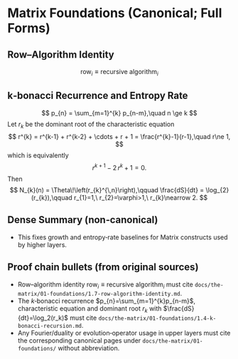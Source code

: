 # Matrix Foundations (Canonical; Full Forms)

## Row–Algorithm Identity
$$
\text{row}_{i} \equiv \text{recursive algorithm}_{i}
$$

## k‑bonacci Recurrence and Entropy Rate
$$
 p_{n} = \sum_{m=1}^{k} p_{n-m},\quad n \ge k
$$
Let $r_{k}$ be the dominant root of the characteristic equation
$$
 r^{k} = r^{k-1} + r^{k-2} + \cdots + r + 1 = \frac{r^{k}-1}{r-1},\quad r\ne 1,
$$
which is equivalently 
$$
 r^{k+1} - 2\,r^{k} + 1 = 0.
$$
Then
$$
 N_{k}(n) = \Theta\!\left(r_{k}^{\,n}\right),\qquad \frac{dS}{dt} = \log_{2}(r_{k}),\qquad r_{1}=1,\ r_{2}=\varphi>1,\ r_{k}\nearrow 2.
$$

## Dense Summary (non‑canonical)
- This fixes growth and entropy‑rate baselines for Matrix constructs used by higher layers.

## Proof chain bullets (from original sources)
- Row–algorithm identity $\text{row}_{i} \equiv \text{recursive algorithm}_{i}$ must cite `docs/the-matrix/01-foundations/1.7-row-algorithm-identity.md`.
- The $k$‑bonacci recurrence $p_{n}=\sum_{m=1}^{k}p_{n-m}$, characteristic equation and dominant root $r_k$ with $\frac{dS}{dt}=\log_2(r_k)$ must cite `docs/the-matrix/01-foundations/1.4-k-bonacci-recursion.md`.
- Any Fourier/duality or evolution‑operator usage in upper layers must cite the corresponding canonical pages under `docs/the-matrix/01-foundations/` without abbreviation.
